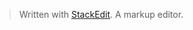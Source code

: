 


> Written with [StackEdit](https://stackedit.io/). A markup editor.

<!--stackedit_data:
eyJoaXN0b3J5IjpbLTE0NzM4Njc5NCwyMTI4Nzk3NDQ0XX0=
-->
